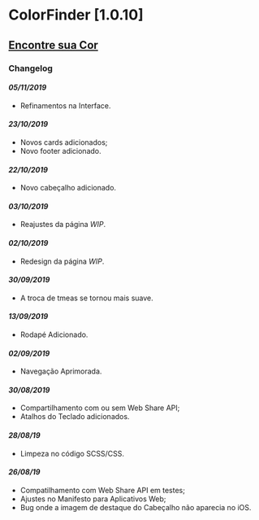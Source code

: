 # ColorFinder [1.0.10]
## [Encontre sua Cor](https://colorfinder.netlify.com)

### Changelog
#### *05/11/2019*
- Refinamentos na Interface.
#### *23/10/2019*
- Novos cards adicionados;
- Novo footer adicionado.
#### *22/10/2019*
- Novo cabeçalho adicionado.
#### *03/10/2019*
- Reajustes da página *WIP*.
#### *02/10/2019*
- Redesign da página *WIP*.
#### *30/09/2019*
- A troca de tmeas se tornou mais suave.
#### *13/09/2019*
- Rodapé Adicionado.
#### *02/09/2019*
- Navegação Aprimorada.
#### *30/08/2019*
- Compartilhamento com ou sem Web Share API;
- Atalhos do Teclado adicionados.
#### *28/08/19*
- Limpeza no código SCSS/CSS.

#### *26/08/19*
- Compatilhamento com Web Share API em testes;
- Ajustes no Manifesto para Aplicativos Web;
- Bug onde a imagem de destaque do Cabeçalho não aparecia no iOS.